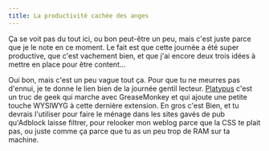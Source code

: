 ```yaml
---
title: La productivité cachée des anges
---
```


Ça se voit pas du tout ici, ou bon peut-être un peu, mais c'est juste parce
que je le note en ce moment. Le fait est que cette journée a été super
productive, que c'est vachement bien, et que j'ai encore deux trois idées à
mettre en place pour être content...

Oui bon, mais c'est un peu vague tout ça. Pour que tu ne meurres pas d'ennui,
je te donne le lien bien de la journée gentil lecteur.
[Platypus](http://platypus.mozdev.org/) c'est un truc de geek qui marche avec
GreaseMonkey et qui ajoute une petite touche WYSIWYG à cette dernière
extension. En gros c'est Bien, et tu devrais l'utiliser pour faire le ménage
dans les sites gavés de pub qu'Adblock laisse filtrer, pour relooker mon
weblog parce que la CSS te plait pas, ou juste comme ça parce que tu as un peu
trop de RAM sur ta machine.


